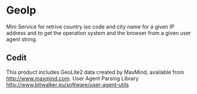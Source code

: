 # GeoIp

Mini Service for retrive country iso code and city name for a given IP address and to get the operation system and the browser from a given user agent string.

## Cedit

This product includes GeoLite2 data created by MaxMind, available from http://www.maxmind.com.
User Agent Parsing Library http://www.bitwalker.eu/software/user-agent-utils

